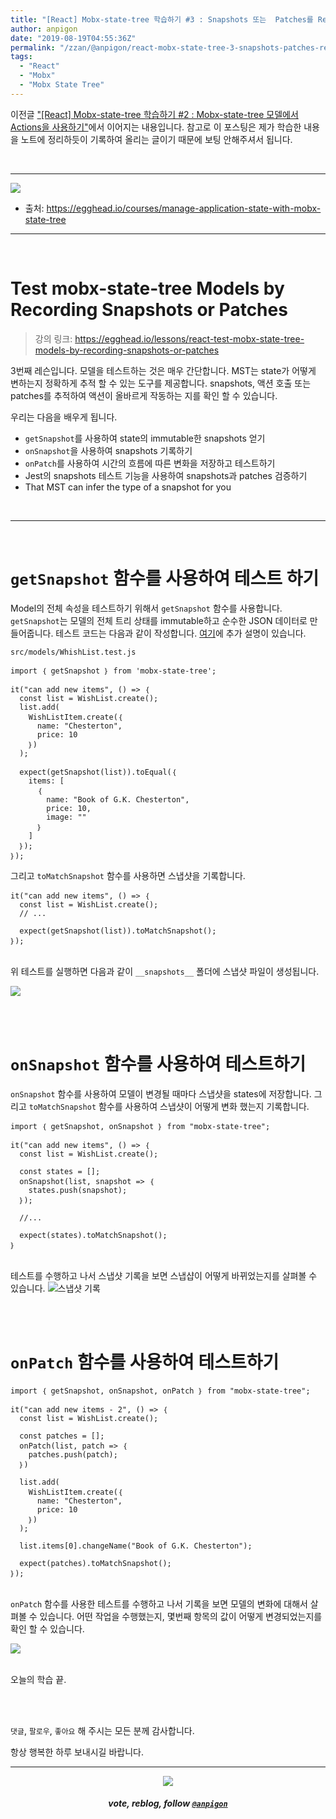 ```yaml
---
title: "[React] Mobx-state-tree 학습하기 #3 : Snapshots 또는  Patches를 Recording하여 mobx-state-tree 모델 테스트하기"
author: anpigon
date: "2019-08-19T04:55:36Z"
permalink: "/zzan/@anpigon/react-mobx-state-tree-3-snapshots-patches-recording-mobx-state-tree"
tags:
  - "React"
  - "Mobx"
  - "Mobx State Tree"
---
```

이전글 ["\[React\] Mobx-state-tree 학습하기 #2 : Mobx-state-tree 모델에서 Actions을 사용하기"](/zzan/@anpigon/react-native-manage-application-state-with-mobx-state-tree-2)에서 이어지는 내용입니다. 참고로 이 포스팅은 제가 학습한 내용을 노트에 정리하듯이 기록하여 올리는 글이기 때문에 보팅 안해주셔서 됩니다. 


<br>

***

![](https://files.steempeak.com/file/steempeak/anpigon/sYISPibs-E1848CE185A6E18486E185A9E186A820E1848BE185A5E186B9E18482E185B3E186AB20E18483E185B5E1848CE185A1E1848BE185B5E186AB.png)
* 출처: https://egghead.io/courses/manage-application-state-with-mobx-state-tree
***

<br>

# Test mobx-state-tree Models by Recording Snapshots or Patches

> 강의 링크: https://egghead.io/lessons/react-test-mobx-state-tree-models-by-recording-snapshots-or-patches

3번째 레슨입니다. 모델을 테스트하는 것은 매우 간단합니다. MST는 state가 어떻게 변하는지 정확하게 추적 할 수 있는 도구를 제공합니다. snapshots, 액션 호출 또는 patches를 추적하여 액션이 올바르게 작동하는 지를 확인 할 수 있습니다.

우리는 다음을 배우게 됩니다.

* `getSnapshot`를 사용하여 state의 immutable한 snapshots 얻기
* `onSnapshot`을 사용하여 snapshots 기록하기
* `onPatch`를 사용하여 시간의 흐름에 따른 변화을 저장하고 테스트하기
* Jest의 snapshots 테스트 기능을 사용하여 snapshots과 patches 검증하기
* That MST can infer the type of a snapshot for you

<br>

***

<br>

# `getSnapshot` 함수를 사용하여 테스트 하기

Model의 전체 속성을 테스트하기 위해서 `getSnapshot` 함수를 사용합니다.  `getSnapshot`는 모델의 전체 트리 상태를 immutable하고 순수한 JSON 데이터로 만들어줍니다. 테스트 코드는 다음과 같이 작성합니다.
[여기](https://mobx-state-tree.gitbook.io/docs/concepts/snapshots)에 추가 설명이 있습니다.

`src/models/WhishList.test.js`
```
import ｛ getSnapshot ｝ from 'mobx-state-tree';

it("can add new items", () => ｛
  const list = WishList.create();
  list.add(
    WishListItem.create(｛
      name: "Chesterton",
      price: 10
    ｝)
  );

  expect(getSnapshot(list)).toEqual(｛
    items: [
      ｛
        name: "Book of G.K. Chesterton",
        price: 10,
        image: ""
      ｝
    ]
  ｝);
｝);
```

그리고 `toMatchSnapshot` 함수를 사용하면 스냅샷을 기록합니다.
```
it("can add new items", () => ｛
  const list = WishList.create();
  // ...

  expect(getSnapshot(list)).toMatchSnapshot();
｝);
```

<br>위 테스트를 실행하면 다음과 같이 `__snapshots__` 폴더에 스냅샷 파일이 생성됩니다.

![](https://files.steempeak.com/file/steempeak/anpigon/xLhaLw7g-E18489E185B3E1848FE185B3E18485E185B5E186ABE18489E185A3E186BA202019-08-182000.59.10.png)

<br>
<br>

# `onSnapshot` 함수를 사용하여 테스트하기

`onSnapshot` 함수를 사용하여 모델이 변경될 때마다 스냅샷을 states에 저장합니다. 그리고 `toMatchSnapshot` 함수를 사용하여 스냅샷이 어떻게 변화 했는지 기록합니다.

```
import ｛ getSnapshot, onSnapshot ｝ from "mobx-state-tree";

it("can add new items", () => ｛
  const list = WishList.create();

  const states = [];
  onSnapshot(list, snapshot => ｛
    states.push(snapshot);
  ｝);

  //...

  expect(states).toMatchSnapshot();
｝

```

<br>테스트를 수행하고 나서 스냅샷 기록을 보면 스냅샵이 어떻게 바뀌었는지를 살펴볼 수 있습니다.
![스냅샷 기록](https://files.steempeak.com/file/steempeak/anpigon/YLMLCCqQ-E18489E185B3E1848FE185B3E18485E185B5E186ABE18489E185A3E186BA202019-08-182001.10.34.png)

<br>
<br>

# `onPatch` 함수를 사용하여 테스트하기

```
import ｛ getSnapshot, onSnapshot, onPatch ｝ from "mobx-state-tree";

it("can add new items - 2", () => ｛
  const list = WishList.create();

  const patches = [];
  onPatch(list, patch => ｛
    patches.push(patch);
  ｝)

  list.add(
    WishListItem.create(｛
      name: "Chesterton",
      price: 10
    ｝)
  );

  list.items[0].changeName("Book of G.K. Chesterton");

  expect(patches).toMatchSnapshot();
｝);
```

<br>`onPatch` 함수를 사용한 테스트를 수행하고 나서 기록을 보면 모델의 변화에 대해서 살펴볼 수 있습니다. 어떤 작업을 수행했는지, 몇번째 항목의 값이 어떻게 변경되었는지를 확인 할 수 있습니다.

![](https://files.steempeak.com/file/steempeak/anpigon/GFWYYwru-E18489E185B3E1848FE185B3E18485E185B5E186ABE18489E185A3E186BA202019-08-182001.17.54.png)

<br>오늘의 학습 끝.

<br>
<br>

 `댓글`, `팔로우`, `좋아요` 해 주시는 모든 분께 감사합니다.

항상 행복한 하루 보내시길 바랍니다.

*** 

<center><img src='https://steemitimages.com/400x0/https://cdn.steemitimages.com/DQmQmWhMN6zNrLmKJRKhvSScEgWZmpb8zCeE2Gray1krbv6/BC054B6E-6F73-46D0-88E4-C88EB8167037.jpeg'><h5>vote, reblog, follow <code><a href='https://steemit.com/@anpigon'>@anpigon</a></code></h5></center> 
